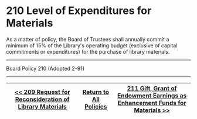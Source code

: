 # 210 Level of Expenditures for Materials

As a matter of policy, the Board of Trustees shall annually commit a minimum of 15% of the Library's operating budget (exclusive of capital commitments or expenditures) for the purchase of library materials.

---

Board Policy 210 (Adopted 2-91)

---
[<< 209 Request for Reconsideration of Library Materials](/policies/200-collection-development/209.md) | [Return to All Policies](/policies/) | [211 Gift, Grant of Endowment Earnings as Enhancement Funds for Materials >>](/policies/200-collection-development/211.md)
--- | --- | ---
